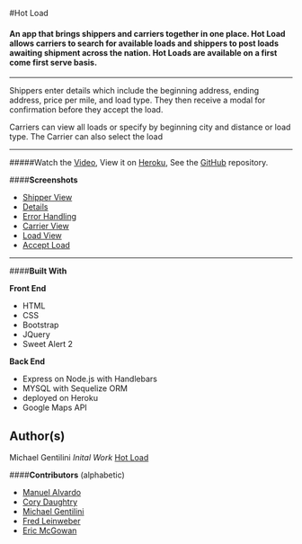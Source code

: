 #Hot Load

#### An app that brings shippers and carriers together in one place. Hot Load allows carriers to search for available loads and shippers to post loads awaiting shipment across the nation. Hot Loads are available on a first come first serve basis.

---

Shippers enter details which include the beginning address, ending address, price per mile, and load type.
They then receive a modal for confirmation before they accept the load.

Carriers can view all loads or specify by beginning city and distance or load type. The Carrier can also select the load

---

#####Watch the [Video](https://drive.google.com/file/d/1cRfQzVDZAzLoXjUt8oam2lQ9uLyVxgc5/view?usp=sharing), View it on [Heroku](https://hot-load.herokuapp.com/), See the [GitHub](https://github.com/dallasappraiser/Hot-Load) repository.

####**Screenshots**

- [Shipper View](https://drive.google.com/uc?id=1ywyqbEKUheAWK2Sbfy7eW-xkCrLl3Ux-)
- [Details](https://drive.google.com/uc?id=1zCMhEsakq5igW3L0ztYVueOrxj_o_JbZ)
- [Error Handling](https://drive.google.com/uc?id=1zQ6QTcOnZcdvYpx4s8bXBGWJ89_EBf_J)
- [Carrier View](https://drive.google.com/uc?id=1yzbWC_gg7keKScS121IxTfPYPHBiJ98c)
- [Load View](https://drive.google.com/uc?id=1z2g-5Ug1IES62vWnTI5XenSq_0f3M3el)
- [Accept Load](https://drive.google.com/uc?id=1z5t7-7J_jD1ukUE2gPCO7zDOQuZ_rBLy)

---

####**Built With**

**Front End**

- HTML
- CSS
- Bootstrap
- JQuery
- Sweet Alert 2

**Back End**

- Express on Node.js with Handlebars
- MYSQL with Sequelize ORM
- deployed on Heroku
- Google Maps API

## Author(s)

Michael Gentilini _Inital Work_ [Hot Load ](https://github.com/dallasappraiser/Hot-Load)

####**Contributors** (alphabetic)

- [Manuel Alvardo](https://github.com/mannycoding)
- [Cory Daughtry](https://github.com/CoryDaughtry)
- [Michael Gentilini](https://github.com/dallasappraiser)
- [Fred Leinweber](https://github.com/Zikey01)
- [Eric McGowan](https://github.com/EricWMcGowan)
